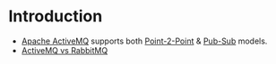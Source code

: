 
# Introduction
- [Apache ActiveMQ](https://activemq.apache.org/) supports both [Point-2-Point](#point-to-point-model-message-queuing) & [Pub-Sub](#publisher-subscriber-model-pubsub) models.
- [ActiveMQ vs RabbitMQ](https://www.educba.com/activemq-vs-rabbitmq/)